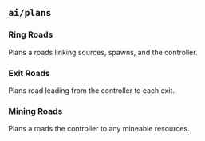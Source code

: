 
## `ai/plans`

### Ring Roads

Plans a roads linking sources, spawns, and the controller.

### Exit Roads

Plans road leading from the controller to each exit.

### Mining Roads

Plans a roads the controller to any mineable resources.
